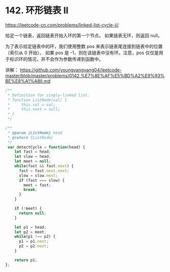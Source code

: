 # 142. 环形链表 II

https://leetcode-cn.com/problems/linked-list-cycle-ii/

给定一个链表，返回链表开始入环的第一个节点。 如果链表无环，则返回 null。

为了表示给定链表中的环，我们使用整数 pos 来表示链表尾连接到链表中的位置（索引从 0 开始）。 如果 pos 是 -1，则在该链表中没有环。注意，pos 仅仅是用于标识环的情况，并不会作为参数传递到函数中。


讲解：
https://github.com/youngyangyang04/leetcode-master/blob/master/problems/0142.%E7%8E%AF%E5%BD%A2%E9%93%BE%E8%A1%A8II.md


```js
/**
 * Definition for singly-linked list.
 * function ListNode(val) {
 *     this.val = val;
 *     this.next = null;
 * }
 */

/**
 * @param {ListNode} head
 * @return {ListNode}
 */
 var detectCycle = function(head) {
    let fast = head;
    let slow = head;
    let meet = null;
    while(fast && fast.next) {
      fast = fast.next.next;
      slow = slow.next;
      if (fast === slow) {
        meet = fast;
        break;
      }
    }

    if (!meet) {
      return null;
    }

    let p1 = head;
    let p2 = meet;
    while(p1 !== p2) {
      p1 = p1.next;
      p2 = p2.next;
    }

    return p1;
};
```
